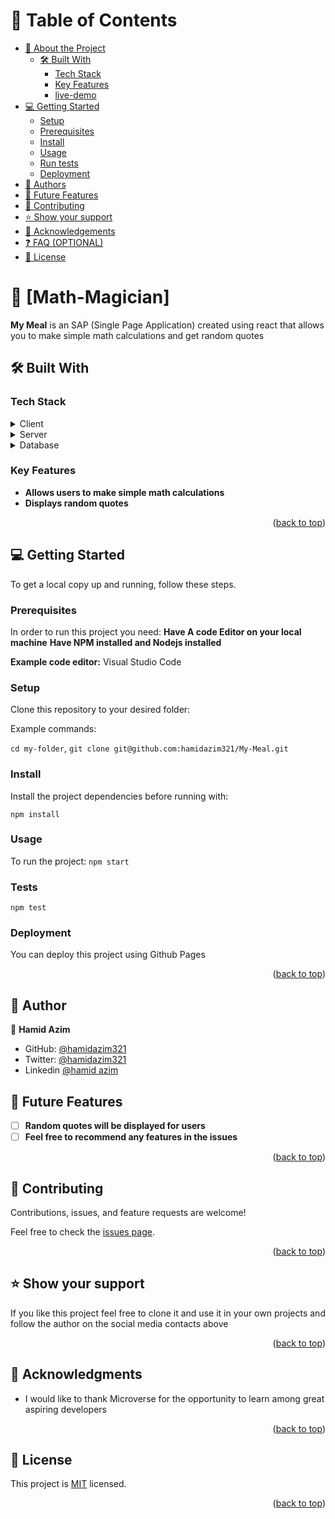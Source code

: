 <a name="readme-top"></a>

# 📗 Table of Contents

- [📖 About the Project](#about-project)
  - [🛠 Built With](#built-with)
    - [Tech Stack](#tech-stack)
    - [Key Features](#key-features)
    - [live-demo](#live-demo)
- [💻 Getting Started](#getting-started)
  - [Setup](#setup)
  - [Prerequisites](#prerequisites)
  - [Install](#install)
  - [Usage](#usage)
  - [Run tests](#run-tests)
  - [Deployment](#deployment)
- [👥 Authors](#authors)
- [🔭 Future Features](#future-features)
- [🤝 Contributing](#contributing)
- [⭐️ Show your support](#support)
- [🙏 Acknowledgements](#acknowledgements)
- [❓ FAQ (OPTIONAL)](#faq)
- [📝 License](#license)


# 📖 [Math-Magician] <a name="about-project"></a>

**My Meal** is an SAP (Single Page Application) created using react that allows you to make simple math calculations and get random quotes

## 🛠 Built With <a name="built-with"></a>

### Tech Stack <a name="tech-stack"></a>

<details>
  <summary>Client</summary>
  <ul>
    <li><a href="https://react.dev/">Reactjs</a></li>
  </ul>
</details>

<details>
  <summary>Server</summary>
  <ul>
    <li>N/A</li>
  </ul>
</details>

<details>
<summary>Database</summary>
  <ul>
    <li>N/A</li>
  </ul>
</details>



### Key Features <a name="key-features"></a>

- **Allows users to make simple math calculations**
- **Displays random quotes**


<p align="right">(<a href="#readme-top">back to top</a>)</p>

## 💻 Getting Started <a name="getting-started"></a>

To get a local copy up and running, follow these steps.

### Prerequisites

In order to run this project you need:
**Have A code Editor on your local machine**
**Have NPM installed and Nodejs installed**

**Example code editor:**
Visual Studio Code



### Setup

Clone this repository to your desired folder:

Example commands:

  ```cd my-folder```,
  ```git clone git@github.com:hamidazim321/My-Meal.git```



### Install

Install the project dependencies before running with:

 ```npm install```


### Usage

To run the project:
  ```npm start```

### Tests

```npm test```

### Deployment

You can deploy this project using Github Pages

<p align="right">(<a href="#readme-top">back to top</a>)</p>


## 👥 Author <a name="authors"></a>

👤 **Hamid Azim**

- GitHub: [@hamidazim321](https://github.com/hamidazim321)
- Twitter: [@hamidazim321](https://twitter.com/hamidazim321)
- Linkedin [@hamid azim](https://www.linkedin.com/in/hamid-azim-61a525273?lipi=urn%3Ali%3Apage%3Ad_flagship3_profile_view_base_contact_details%3BhTLWAY8IS9WHu00%2BL5cAaA%3D%3D)

## 🔭 Future Features <a name="future-features"></a>

- [ ] **Random quotes will be displayed for users**
- [ ] **Feel free to recommend any features in the issues**

<p align="right">(<a href="#readme-top">back to top</a>)</p>




## 🤝 Contributing <a name="contributing"></a>

Contributions, issues, and feature requests are welcome!

Feel free to check the [issues page](../../issues/).

<p align="right">(<a href="#readme-top">back to top</a>)</p>



## ⭐️ Show your support <a name="support"></a>

If you like this project feel free to clone it and use it in your own projects and follow the author on the social media contacts above

<p align="right">(<a href="#readme-top">back to top</a>)</p>


## 🙏 Acknowledgments <a name="acknowledgements"></a>

- I would like to thank Microverse for the opportunity to learn among great aspiring developers
  
<p align="right">(<a href="#readme-top">back to top</a>)</p>





## 📝 License <a name="license"></a>

This project is [MIT](./LICENSE) licensed.

<p align="right">(<a href="#readme-top">back to top</a>)</p>


